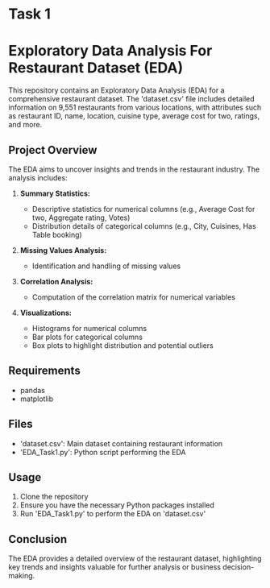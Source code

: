 # Task 1
# Exploratory Data Analysis For Restaurant Dataset (EDA)

This repository contains an Exploratory Data Analysis (EDA) for a comprehensive restaurant dataset. The 'dataset.csv' file includes detailed information on 9,551 restaurants from various locations, with attributes such as restaurant ID, name, location, cuisine type, average cost for two, ratings, and more.

## Project Overview

The EDA aims to uncover insights and trends in the restaurant industry. The analysis includes:

1. **Summary Statistics:** 
   - Descriptive statistics for numerical columns (e.g., Average Cost for two, Aggregate rating, Votes)
   - Distribution details of categorical columns (e.g., City, Cuisines, Has Table booking)

2. **Missing Values Analysis:** 
   - Identification and handling of missing values

3. **Correlation Analysis:** 
   - Computation of the correlation matrix for numerical variables

4. **Visualizations:** 
   - Histograms for numerical columns
   - Bar plots for categorical columns
   - Box plots to highlight distribution and potential outliers

## Requirements

- pandas
- matplotlib

## Files

- 'dataset.csv': Main dataset containing restaurant information
- 'EDA_Task1.py': Python script performing the EDA

## Usage

1. Clone the repository
2. Ensure you have the necessary Python packages installed
3. Run 'EDA_Task1.py' to perform the EDA on 'dataset.csv'

## Conclusion

The EDA provides a detailed overview of the restaurant dataset, highlighting key trends and insights valuable for further analysis or business decision-making.
